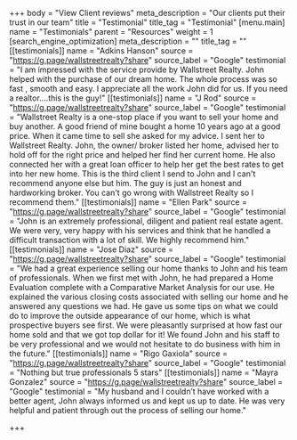 +++
body = "View Client reviews"
meta_description = "Our clients put their trust in our team"
title = "Testimonial"
title_tag = "Testimonial"
[menu.main]
name = "Testimonials"
parent = "Resources"
weight = 1
[search_engine_optimization]
meta_description = ""
title_tag = ""
[[testimonials]]
name = "Adkins Hanson"
source = "https://g.page/wallstreetrealty?share"
source_label = "Google"
testimonial = "I am impressed with the service provide by Wallstreet Realty. John helped with the purchase of our dream home. The whole process was so fast , smooth and easy. I appreciate all the work John did for us. If you need a realtor....this is the guy!"
[[testimonials]]
name = "J Rod"
source = "https://g.page/wallstreetrealty?share"
source_label = "Google"
testimonial = "Wallstreet Realty is a one-stop place if you want to sell your home and buy another.  A good friend of mine bought a home 10 years ago at a good price.  When it came time to sell she asked for my advice. I sent her to Wallstreet Realty. John, the owner/ broker listed her home, advised her to hold off for the right price and helped her find her current home. He also connected her with a great loan officer to help her get the best rates to get into her new home. This is the third client I send to John and I can't recommend anyone else but him.  The guy is just an honest and hardworking broker. You can't go wrong with Wallstreet Realty so I recommend them."
[[testimonials]]
name = "Ellen Park"
source = "https://g.page/wallstreetrealty?share"
source_label = "Google"
testimonial = "John is an extremely professional, diligent and patient real estate agent. We were very, very happy with his services and think that he handled a difficult transaction with a lot of skill. We highly recommend him."
[[testimonials]]
name = "Jose Diaz"
source = "https://g.page/wallstreetrealty?share"
source_label = "Google"
testimonial = "We had a great experience selling our home thanks to John and his team of professionals. When we first met with John, he had prepared a Home Evaluation complete with a Comparative Market Analysis for our use. He explained the various closing costs associated with selling our home and he answered any questions we had. He gave us some tips on what we could do to improve the outside appearance of our home, which is what prospective buyers see first. We were pleasantly surprised at how fast our home sold and that we got top dollar for it! We found John and his staff to be very professional and we would not hesitate to do business with him in the future."
[[testimonials]]
name = "Rigo Gaxiola"
source = "https://g.page/wallstreetrealty?share"
source_label = "Google"
testimonial = "Nothing but true professionals 5 stars"
[[testimonials]]
name = "Mayra Gonzalez"
source = "https://g.page/wallstreetrealty?share"
source_label = "Google"
testimonial = "My husband and I couldn’t have worked with a better agent, John always informed us and kept us up to date. He was very helpful and patient through out the process of selling our home."

+++

